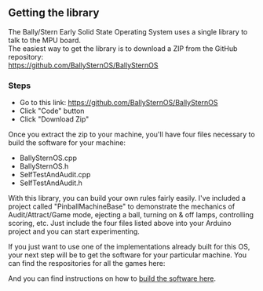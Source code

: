 ## Getting the library
The Bally/Stern Early Solid State Operating System uses a single library to talk to the MPU board.  
The easiest way to get the library is to download a ZIP from the GitHub repository:  
https://github.com/BallySternOS/BallySternOS  
### Steps
- Go to this link: https://github.com/BallySternOS/BallySternOS  
- Click "Code" button  
- Click "Download Zip"  
  
Once you extract the zip to your machine, you'll have four files necessary to build the software for your machine:  
- BallySternOS.cpp
- BallySternOS.h
- SelfTestAndAudit.cpp
- SelfTestAndAudit.h  
  
With this library, you can build your own rules fairly easily. I've included a project called "PinballMachineBase" to demonstrate the mechanics of Audit/Attract/Game mode, ejecting a ball, turning on & off lamps, controlling scoring, etc. Just include the four files listed above into your Arduino project and you can start experimenting.  
  
If you just want to use one of the implementations already built for this OS, your next step will be to get the software for your particular machine. You can find the respositories for all the games here:  
  
And you can find instructions on how to [build the software here](software.md).

